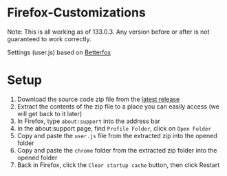 # Firefox-Customizations

Note: This is all working as of 133.0.3. Any version before or after is not guaranteed to work correctly. 

Settings (user.js) based on [Betterfox](https://github.com/yokoffing/Betterfox)

# Setup
1. Download the source code zip file from the [latest release](https://github.com/Andrew-Gray/Firefox-Customizations/releases)
2. Extract the contents of the zip file to a place you can easily access (we will get back to it later)
3. In Firefox, type `about:support` into the address bar
4. In the about:support page, find `Profile Folder`, click on `Open Folder`
5. Copy and paste the `user.js` file from the extracted zip into the opened folder
6. Copy and paste the `chrome` folder from the extracted zip folder into the opened folder
7. Back in Firefox, click the `Clear startup cache` button, then click Restart
